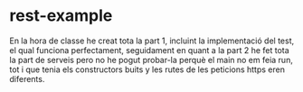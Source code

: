 # rest-example

En la hora de classe he creat tota la part 1, incluint la implementació del test, el qual funciona perfectament, seguidament en quant a la part 2 he fet tota la part de serveis pero no he pogut probar-la perquè el main no em feia run, tot i que tenia els constructors buits y les rutes de les peticions https eren diferents. 
